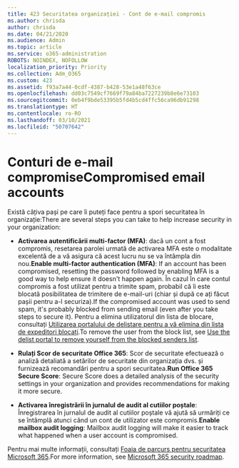 ```yaml
---
title: 423 Securitatea organizației - Cont de e-mail compromis
ms.author: chrisda
author: chrisda
ms.date: 04/21/2020
ms.audience: Admin
ms.topic: article
ms.service: o365-administration
ROBOTS: NOINDEX, NOFOLLOW
localization_priority: Priority
ms.collection: Adm_O365
ms.custom: 423
ms.assetid: f93a7a44-0cdf-4387-b428-53e1a48f63ce
ms.openlocfilehash: dd03c7549cf7669f79a84ba7227239b8e6e73103
ms.sourcegitcommit: 0eb4f9bde53395b5fd4b5cd4ffc56ca96db91298
ms.translationtype: HT
ms.contentlocale: ro-RO
ms.lasthandoff: 03/10/2021
ms.locfileid: "50707642"
---
```

# <a name="compromised-email-accounts"></a><span data-ttu-id="005ed-102">Conturi de e-mail compromise</span><span class="sxs-lookup"><span data-stu-id="005ed-102">Compromised email accounts</span></span>

<span data-ttu-id="005ed-103">Există câțiva pași pe care îi puteți face pentru a spori securitatea în organizație:</span><span class="sxs-lookup"><span data-stu-id="005ed-103">There are several steps you can take to help increase security in your organization:</span></span>

- <span data-ttu-id="005ed-104">**Activarea autentificării multi-factor (MFA)**: dacă un cont a fost compromis, resetarea parolei urmată de activarea MFA este o modalitate excelentă de a vă asigura că acest lucru nu se va întâmpla din nou.</span><span class="sxs-lookup"><span data-stu-id="005ed-104">**Enable multi-factor authentication (MFA)**: If an account has been compromised, resetting the password followed by enabling MFA is a good way to help ensure it doesn't happen again.</span></span> <span data-ttu-id="005ed-105">În cazul în care contul compromis a fost utilizat pentru a trimite spam, probabil că îi este blocată posibilitatea de trimitere de e-mail-uri (chiar și după ce ați făcut pașii pentru a-l securiza).</span><span class="sxs-lookup"><span data-stu-id="005ed-105">If the compromised account was used to send spam, it's probably blocked from sending email (even after you take steps to secure it).</span></span> <span data-ttu-id="005ed-106">Pentru a elimina utilizatorul din lista de blocare, consultați [Utilizarea portalului de delistare pentru a vă elimina din lista de expeditori blocați](https://docs.microsoft.com/microsoft-365/security/office-365-security/use-the-delist-portal-to-remove-yourself-from-the-office-365-blocked-senders-lis).</span><span class="sxs-lookup"><span data-stu-id="005ed-106">To remove the user from the block list, see [Use the delist portal to remove yourself from the blocked senders list](https://docs.microsoft.com/microsoft-365/security/office-365-security/use-the-delist-portal-to-remove-yourself-from-the-office-365-blocked-senders-lis).</span></span>

- <span data-ttu-id="005ed-107">**Rulați Scor de securitate Office 365**: Scor de securitate efectuează o analiză detaliată a setărilor de securitate din organizația dvs. și furnizează recomandări pentru a spori securitatea.</span><span class="sxs-lookup"><span data-stu-id="005ed-107">**Run Office 365 Secure Score**: Secure Score does a detailed analysis of the security settings in your organization and provides recommendations for making it more secure.</span></span>

- <span data-ttu-id="005ed-108">**Activarea înregistrării în jurnalul de audit al cutiilor poștale**: Înregistrarea în jurnalul de audit al cutiilor poștale vă ajută să urmăriți ce se întâmplă atunci când un cont de utilizator este compromis.</span><span class="sxs-lookup"><span data-stu-id="005ed-108">**Enable mailbox audit logging**: Mailbox audit logging will make it easier to track what happened when a user account is compromised.</span></span>

<span data-ttu-id="005ed-109">Pentru mai multe informații, consultați [Foaia de parcurs pentru securitatea Microsoft 365](https://docs.microsoft.com/microsoft-365/security/office-365-security/security-roadmap).</span><span class="sxs-lookup"><span data-stu-id="005ed-109">For more information, see [Microsoft 365 security roadmap](https://docs.microsoft.com/microsoft-365/security/office-365-security/security-roadmap).</span></span>

